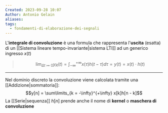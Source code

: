 ```yaml
---
Created: 2023-09-28 10:07
Author: Antonio Gelain
aliases: 
tags:
  - fondamenti-di-elaborazione-dei-segnali
---
```

L'**integrale di convoluzione** è una formula che rappresenta l'**uscita** (esatta) di un [[Sistema lineare tempo-invariante|sistema LTI]] ad un generico ingresso $x(t)$
> $$\lim_{\Delta t \mapsto 0} y_{R}(t) = \int_{-\infty}^{+\infty} x(\tau) h(t - \tau) d\tau = y(t) = x(t) \cdot h(t)$$

---

Nel dominio discreto la convoluzione viene calcolata tramite una [[Addizione|sommatoria]]:
$$y[n] = \sum\limits_{k = -\infty}^{+\infty} x[k]h[n - k]$$
La [[Serie|sequenza]] $h[n]$ prende anche il nome di **kernel** o **maschera di convoluzione**
